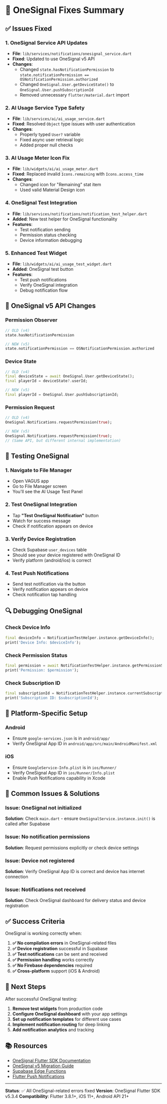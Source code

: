 # 🔧 OneSignal Fixes Summary

## ✅ Issues Fixed

### 1. **OneSignal Service API Updates**
- **File**: `lib/services/notifications/onesignal_service.dart`
- **Fixed**: Updated to use OneSignal v5 API
- **Changes**:
  - Changed `state.hasNotificationPermission` to `state.notificationPermission == OSNotificationPermission.authorized`
  - Changed `OneSignal.User.getDeviceState()` to `OneSignal.User.pushSubscriptionId`
  - Removed unnecessary `flutter/material.dart` import

### 2. **AI Usage Service Type Safety**
- **File**: `lib/services/ai/ai_usage_service.dart`
- **Fixed**: Resolved `Object` type issues with user authentication
- **Changes**:
  - Properly typed `User?` variable
  - Fixed async user retrieval logic
  - Added proper null checks

### 3. **AI Usage Meter Icon Fix**
- **File**: `lib/widgets/ai/ai_usage_meter.dart`
- **Fixed**: Replaced invalid `Icons.remaining` with `Icons.access_time`
- **Changes**:
  - Changed icon for "Remaining" stat item
  - Used valid Material Design icon

### 4. **OneSignal Test Integration**
- **File**: `lib/services/notifications/notification_test_helper.dart`
- **Added**: New test helper for OneSignal functionality
- **Features**:
  - Test notification sending
  - Permission status checking
  - Device information debugging

### 5. **Enhanced Test Widget**
- **File**: `lib/widgets/ai/ai_usage_test_widget.dart`
- **Added**: OneSignal test button
- **Features**:
  - Test push notifications
  - Verify OneSignal integration
  - Debug notification flow

## 🚀 OneSignal v5 API Changes

### **Permission Observer**
```dart
// OLD (v4)
state.hasNotificationPermission

// NEW (v5)
state.notificationPermission == OSNotificationPermission.authorized
```

### **Device State**
```dart
// OLD (v4)
final deviceState = await OneSignal.User.getDeviceState();
final playerId = deviceState?.userId;

// NEW (v5)
final playerId = OneSignal.User.pushSubscriptionId;
```

### **Permission Request**
```dart
// OLD (v4)
OneSignal.Notifications.requestPermission(true);

// NEW (v5)
OneSignal.Notifications.requestPermission(true);
// (Same API, but different internal implementation)
```

## 🧪 Testing OneSignal

### **1. Navigate to File Manager**
- Open VAGUS app
- Go to File Manager screen
- You'll see the AI Usage Test Panel

### **2. Test OneSignal Integration**
- Tap **"Test OneSignal Notification"** button
- Watch for success message
- Check if notification appears on device

### **3. Verify Device Registration**
- Check Supabase `user_devices` table
- Should see your device registered with OneSignal ID
- Verify platform (android/ios) is correct

### **4. Test Push Notifications**
- Send test notification via the button
- Verify notification appears on device
- Check notification tap handling

## 🔍 Debugging OneSignal

### **Check Device Info**
```dart
final deviceInfo = NotificationTestHelper.instance.getDeviceInfo();
print('Device Info: $deviceInfo');
```

### **Check Permission Status**
```dart
final permission = await NotificationTestHelper.instance.getPermissionStatus();
print('Permission: $permission');
```

### **Check Subscription ID**
```dart
final subscriptionId = NotificationTestHelper.instance.currentSubscriptionId;
print('Subscription ID: $subscriptionId');
```

## 📱 Platform-Specific Setup

### **Android**
- Ensure `google-services.json` is in `android/app/`
- Verify OneSignal App ID in `android/app/src/main/AndroidManifest.xml`

### **iOS**
- Ensure `GoogleService-Info.plist` is in `ios/Runner/`
- Verify OneSignal App ID in `ios/Runner/Info.plist`
- Enable Push Notifications capability in Xcode

## 🚨 Common Issues & Solutions

### **Issue**: OneSignal not initialized
**Solution**: Check `main.dart` - ensure `OneSignalService.instance.init()` is called after Supabase

### **Issue**: No notification permissions
**Solution**: Request permissions explicitly or check device settings

### **Issue**: Device not registered
**Solution**: Verify OneSignal App ID is correct and device has internet connection

### **Issue**: Notifications not received
**Solution**: Check OneSignal dashboard for delivery status and device registration

## ✅ Success Criteria

OneSignal is working correctly when:

1. **✅ No compilation errors** in OneSignal-related files
2. **✅ Device registration** successful in Supabase
3. **✅ Test notifications** can be sent and received
4. **✅ Permission handling** works correctly
5. **✅ No Firebase dependencies** required
6. **✅ Cross-platform** support (iOS & Android)

## 🔄 Next Steps

After successful OneSignal testing:

1. **Remove test widgets** from production code
2. **Configure OneSignal dashboard** with your app settings
3. **Set up notification templates** for different use cases
4. **Implement notification routing** for deep linking
5. **Add notification analytics** and tracking

## 📚 Resources

- [OneSignal Flutter SDK Documentation](https://documentation.onesignal.com/docs/flutter-sdk-setup)
- [OneSignal v5 Migration Guide](https://documentation.onesignal.com/docs/upgrading-to-onesignal-sdk-v5)
- [Supabase Edge Functions](https://supabase.com/docs/guides/functions)
- [Flutter Push Notifications](https://docs.flutter.dev/development/data-and-backend/state-mgmt/simple)

---

**Status**: ✅ All OneSignal-related errors fixed
**Version**: OneSignal Flutter SDK v5.3.4
**Compatibility**: Flutter 3.8.1+, iOS 11+, Android API 21+
